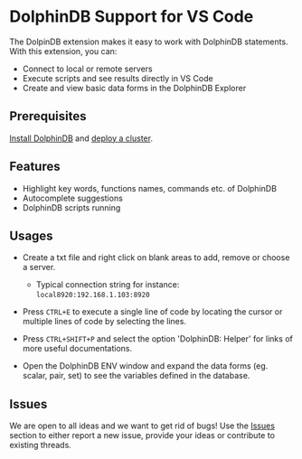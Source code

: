 # DolphinDB Support for VS Code

The DolpinDB extension makes it easy to work with DolphinDB statements. With this extension, you can:

* Connect to local or remote servers
* Execute scripts and see results directly in VS Code
* Create and view basic data forms in the DolphinDB Explorer 

## Prerequisites

[Install DolphinDB](https://www.dolphindb.cn/downloads.html) and [deploy a cluster](https://github.com/dolphindb/Tutorials_CN/blob/master/dolphindb_user_guide.md).

## Features

* Highlight key words, functions names, commands etc. of DolphinDB
* Autocomplete suggestions
* DolphinDB scripts running

## Usages

* Create a txt file and right click on blank areas to add, remove or choose a server.
  * Typical connection string for instance:
  `local8920:192.168.1.103:8920`

* Press `CTRL+E` to execute a single line of code by locating the cursor or multiple lines of code by selecting the lines.

* Press `CTRL+SHIFT+P` and select the option 'DolphinDB: Helper' for links of more useful documentations.

* Open the DolphinDB ENV window and expand the data forms (eg. scalar, pair, set) to see the variables defined in the database.

## Issues

We are open to all ideas and we want to get rid of bugs! Use the [Issues](https://github.com/dolphindb/vscode-extension/issues) section to either report a new issue, provide your ideas or contribute to existing threads.

